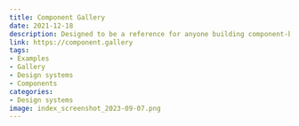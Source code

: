 ```yaml
---
title: Component Gallery
date: 2021-12-18
description: Designed to be a reference for anyone building component-based user interfaces, The Component Gallery is an up-to-date repository of interface components based on examples from the world of design systems.
link: https://component.gallery
tags: 
- Examples
- Gallery
- Design systems
- Components
categories:
- Design systems
image: index_screenshot_2023-09-07.png
---
```

